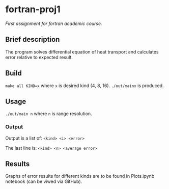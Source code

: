 # fortran-proj1

_First assignment for fortran academic course._

## Brief description
The program solves differential equation of heat transport and calculates error relative to expected result.

## Build
`make all KIND=x` where `x` is desired kind (4, 8, 16).
`./out/mainx` is produced.

## Usage
`./out/main n` where `n` is range resolution.

### Output
Output is a list of: `<kind> <i> <error>`

The last line is: `<kind> <n> <average error>`

## Results

Graphs of error results for different kinds are to be found in Plots.ipynb notebook (can be viwed via GitHub).
